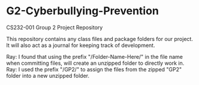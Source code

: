# G2-Cyberbullying-Prevention
CS232-001 Group 2 Project Repository

This repository contains any class files and package folders for our project.
It will also act as a journal for keeping track of development.

Ray: I found that using the prefix "/Folder-Name-Here/" in the file name when committing files, will create an unzipped folder to directly work in.
Ray: I used the prefix "/GP2/" to assign the files from the zipped "GP2" folder into a new unzipped folder.
